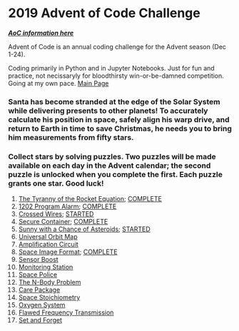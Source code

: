 # 2019 Advent of Code Challenge

[***AoC information here***](https://adventofcode.com/2019)

Advent of Code is an annual coding challenge for the Advent season (Dec 1-24).

Coding primarily in Python and in Jupyter Notebooks. Just for fun and practice, not necissaryly for bloodthirsty win-or-be-damned competition. Going at my own pace.
[Main Page](https://github.com/kjeliasen/AdventOfCode)

### Santa has become stranded at the edge of the Solar System while delivering presents to other planets! To accurately calculate his position in space, safely align his warp drive, and return to Earth in time to save Christmas, he needs you to bring him measurements from fifty stars.

### Collect stars by solving puzzles. Two puzzles will be made available on each day in the Advent calendar; the second puzzle is unlocked when you complete the first. Each puzzle grants one star. Good luck!

1. [The Tyranny of the Rocket Equation](https://adventofcode.com/2019/day/1); [COMPLETE](https://github.com/kjeliasen/AdventOfCode/blob/master/2019/my_solutions/2019_01.ipynb)
2. [1202 Program Alarm](https://adventofcode.com/2019/day/2); [COMPLETE](https://github.com/kjeliasen/AdventOfCode/blob/master/2019/my_solutions/2019_02.ipynb)
3. [Crossed Wires](https://adventofcode.com/2019/day/3); [STARTED](https://github.com/kjeliasen/AdventOfCode/blob/master/2019/my_solutions/2019_03.ipynb)
4. [Secure Container](https://adventofcode.com/2019/day/4); [COMPLETE](https://github.com/kjeliasen/AdventOfCode/blob/master/2019/my_solutions/2019_04.ipynb)
5. [Sunny with a Chance of Asteroids](https://adventofcode.com/2019/day/5); [STARTED](https://github.com/kjeliasen/AdventOfCode/blob/master/2019/my_solutions/2019_05.ipynb)
6. [Universal Orbit Map](https://adventofcode.com/2019/day/6)<!-- ; [not started](https://github.com/kjeliasen/AdventOfCode/blob/master/2019/my_solutions/2019/my_solutions/2019_06.ipynb) -->
7. [Amplification Circuit](https://adventofcode.com/2019/day/7)<!-- ; [not started](https://github.com/kjeliasen/AdventOfCode/blob/master/2019/my_solutions/2019/my_solutions/2019_07.ipynb) -->
8. [Space Image Format](https://adventofcode.com/2019/day/8); [COMPLETE](https://github.com/kjeliasen/AdventOfCode/blob/master/2019/my_solutions/2019_08.ipynb)
9. [Sensor Boost](https://adventofcode.com/2019/day/9)<!-- ; [not started](https://github.com/kjeliasen/AdventOfCode/blob/master/2019/my_solutions/2019_09.ipynb) -->
10. [Monitoring Station](https://adventofcode.com/2019/day/10)<!-- ; [not started](https://github.com/kjeliasen/AdventOfCode/blob/master/2019/my_solutions/2019_10.ipynb) -->
11. [Space Police](https://adventofcode.com/2019/day/11)<!-- ; [not started](https://github.com/kjeliasen/AdventOfCode/blob/master/2019/my_solutions/2019_11.ipynb) -->
12. [The N-Body Problem](https://adventofcode.com/2019/day/12)<!-- ; [not started](https://github.com/kjeliasen/AdventOfCode/blob/master/2019/my_solutions/2019_12.ipynb) -->
13. [Care Package](https://adventofcode.com/2019/day/13)<!-- ; [not started](https://github.com/kjeliasen/AdventOfCode/blob/master/2019/my_solutions/2019_13.ipynb) -->
14. [Space Stoichiometry](https://adventofcode.com/2019/day/14)<!-- ; [not started](https://github.com/kjeliasen/AdventOfCode/blob/master/2019/my_solutions/2019_14.ipynb) -->
15. [Oxygen System](https://adventofcode.com/2019/day/15)<!-- ; [not started](https://github.com/kjeliasen/AdventOfCode/blob/master/2019/my_solutions/2019_15.ipynb) -->
16. [Flawed Frequency Transmission](https://adventofcode.com/2019/day/16)<!-- ; [not started](https://github.com/kjeliasen/AdventOfCode/blob/master/2019/my_solutions/2019_16.ipynb) -->
17. [Set and Forget](https://adventofcode.com/2019/day/17)<!-- ; [not started](https://github.com/kjeliasen/AdventOfCode/blob/master/2019/my_solutions/2019_17.ipynb) -->
<!-- 18. [TBD](https://adventofcode.com/2019/day/18); [not started](https://github.com/kjeliasen/AdventOfCode/blob/master/2019/my_solutions/2019_18.ipynb) -->
<!-- 19. [TBD](https://adventofcode.com/2019/day/19); [not started](https://github.com/kjeliasen/AdventOfCode/blob/master/2019/my_solutions/2019_19.ipynb) -->
<!-- 20. [TBD](https://adventofcode.com/2019/day/20); [not started](https://github.com/kjeliasen/AdventOfCode/blob/master/2019/my_solutions/2019_20.ipynb) -->
<!-- 21. [TBD](https://adventofcode.com/2019/day/21); [not started](https://github.com/kjeliasen/AdventOfCode/blob/master/2019/my_solutions/2019_21.ipynb) -->
<!-- 22. [TBD](https://adventofcode.com/2019/day/22); [not started](https://github.com/kjeliasen/AdventOfCode/blob/master/2019/my_solutions/2019_22.ipynb) -->
<!-- 23. [TBD](https://adventofcode.com/2019/day/23); [not started](https://github.com/kjeliasen/AdventOfCode/blob/master/2019/my_solutions/2019_23.ipynb) -->
<!-- 24. [TBD](https://adventofcode.com/2019/day/24); [not started](https://github.com/kjeliasen/AdventOfCode/blob/master/2019/my_solutions/2019_24.ipynb) -->
